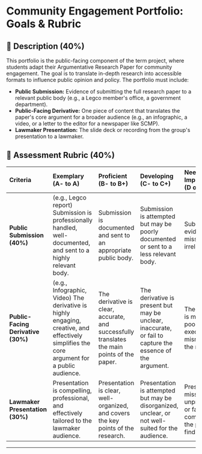# Community Engagement Portfolio: Goals & Rubric

## 📝 Description (40%)

This portfolio is the public-facing component of the term project, where students adapt their Argumentative Research Paper for community engagement. The goal is to translate in-depth research into accessible formats to influence public opinion and policy. The portfolio must include:

- **Public Submission:** Evidence of submitting the full research paper to a relevant public body (e.g., a Legco member's office, a government department).
- **Public-Facing Derivative:** One piece of content that translates the paper's core argument for a broader audience (e.g., an infographic, a video, or a letter to the editor for a newspaper like SCMP).
- **Lawmaker Presentation:** The slide deck or recording from the group's presentation to a lawmaker.

## 📝 Assessment Rubric (40%)

| Criteria                                 | Exemplary (A- to A)                                                                                                                         | Proficient (B- to B+)                                                                        | Developing (C- to C+)                                                                                     | Needs Improvement (D or below)                                                           |
| :--------------------------------------- | :------------------------------------------------------------------------------------------------------------------------------------------ | :------------------------------------------------------------------------------------------- | :-------------------------------------------------------------------------------------------------------- | :--------------------------------------------------------------------------------------- |
| **Public Submission (40%)**        | (e.g., Legco report) Submission is professionally handled, well-documented, and sent to a highly relevant body.                             | Submission is documented and sent to an appropriate public body.                             | Submission is attempted but may be poorly documented or sent to a less relevant body.                     | Submission evidence is missing or irrelevant.                                            |
| **Public-Facing Derivative (30%)** | (e.g., Infographic, Video) The derivative is highly engaging, creative, and effectively simplifies the core argument for a public audience. | The derivative is clear, accurate, and successfully translates the main points of the paper. | The derivative is present but may be unclear, inaccurate, or fail to capture the essence of the argument. | The derivative is missing, poorly executed, or misrepresents the research.               |
| **Lawmaker Presentation (30%)**    | Presentation is compelling, professional, and effectively tailored to the lawmaker audience.                                                | Presentation is clear, well-organized, and covers the key points of the research.            | Presentation is attempted but may be disorganized, unclear, or not well-suited for the audience.          | Presentation is missing, unprofessional, or fails to communicate the project's findings. |

---
